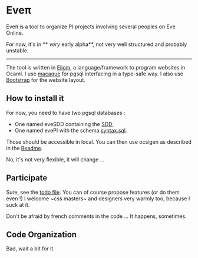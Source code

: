 Eveπ
=====
Eveπ is a tool to organize PI projects involving several peoples on Eve Online.

For now, it's in ** *very* early alpha**, not very well structured and probably unstable.


* * * * *

The tool is written in [Eliom][eliom], a language/framework to program websites in Ocaml.
I use [macaque](macaque) for pgsql interfacing in a type-safe way.
I also use [Bootstrap][bootstrap] for the website layout.


How to install it
----
For now, you need to have two pgsql databases : 
- One named eveSDD containing the [SDD](http://wiki.eve-id.net/CCP_Static_Data_Dump); 
- One named evePI with the schema [syntax.sql](syntax.sql). 

Those should be accessible in local. You can then use ocsigen as described in the [Readme](README).

No, it's not very flexible, it will change ...


Participate
----
Sure, see the [todo file](TODO.md). You can of course propose features (or do them even !) 
I welcome ~css masters~ and designers very warmly too, because I suck at it.

Don't be afraid by french comments in the code ... It happens, sometimes.


Code Organization
----
Bad, wait a bit for it.



[eliom]: http://ocsigen.org/eliom/ "eliom"
[bootstrap]: http://twitter.github.io/bootstrap/ "Bootstrap"
[macaque]: http://macaque.forge.ocamlcore.org/ "Macaque"
